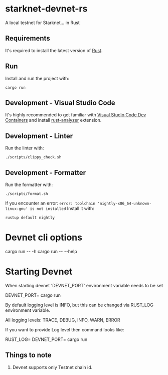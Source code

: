 # starknet-devnet-rs

A local testnet for Starknet... in Rust

## Requirements

It's required to install the latest version of [Rust](https://www.rust-lang.org/tools/install).

## Run

Install and run the project with:

```
cargo run
```

## Development - Visual Studio Code

It's highly recommended to get familiar with [Visual Studio Code Dev Containers](https://code.visualstudio.com/docs/devcontainers/create-dev-container#_dockerfile) and install [rust-analyzer](https://code.visualstudio.com/docs/languages/rust) extension.

## Development - Linter

Run the linter with:

```
./scripts/clippy_check.sh
```

## Development - Formatter

Run the formatter with:

```
./scripts/format.sh
```

If you encounter an error: `error: toolchain 'nightly-x86_64-unknown-linux-gnu' is not installed`
Install it with:
```
rustup default nightly
```

# Devnet cli options
cargo run -- -h
cargo run -- --help

# Starting Devnet
When starting devnet 'DEVNET_PORT' environment variable needs to be set

DEVNET_PORT=<port> cargo run

By default logging level is INFO, but this can be changed via RUST_LOG environment variable.

All logging levels: TRACE, DEBUG, INFO, WARN, ERROR

If you want to provide Log level then command looks like:

RUST_LOG=<level> DEVNET_PORT=<port> cargo run
## Things to note

1. Devnet supports only Testnet chain id.
